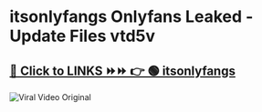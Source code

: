 
 # itsonlyfangs Onlyfans Leaked - Update Files vtd5v

## <h2><a href="https://clipsfans.com/itsonlyfangs&ref=git">🔗 Click to LINKS ⏩⏩ 👉 🟢 itsonlyfangs </a></h2>

<a href="https://clipsfans.com/itsonlyfangs&ref=git" rel="nofollow" data-target="animated-image.originalLink"><img src="https://i.ibb.co.com/xMMVF88/686577567.gif" alt="Viral Video Original" style="max-width: 100%; display: inline-block;" data-target="animated-image.originalImage"></a>

